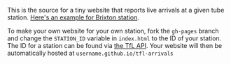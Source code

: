 This is the source for a tiny website that reports live arrivals at a given tube station. [Here's an example for Brixton station](andyljones.github.io/tfl-arrivals).

To make your own website for your own station, fork the `gh-pages` branch and change the `STATION_ID` variable in
`index.html` to the ID of your station. The ID for a station can be found via [the TfL API](https://api.tfl.gov.uk/). Your website will then be automatically hosted at `username.github.io/tfl-arrivals`
